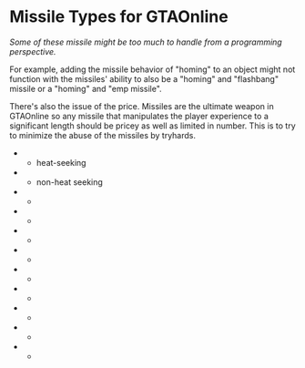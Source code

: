 # Missile Types for GTAOnline

*Some of these missile might be too much to handle from a programming perspective.*

For example, adding the missile behavior of "homing" to an object might not function with the missiles' ability 
to also be a "homing" and "flashbang" missile or a "homing" and "emp missile".

There's also the issue of the price. Missiles are the ultimate weapon in GTAOnline so any missile that manipulates the player experience to a significant length should be pricey as well as limited in number.
This is to try to minimize the abuse of the missiles by tryhards.

- - heat-seeking
- - non-heat seeking

- -



- - 
- - 
- - 
- - 
- - 
- - 
- - 


- - 



